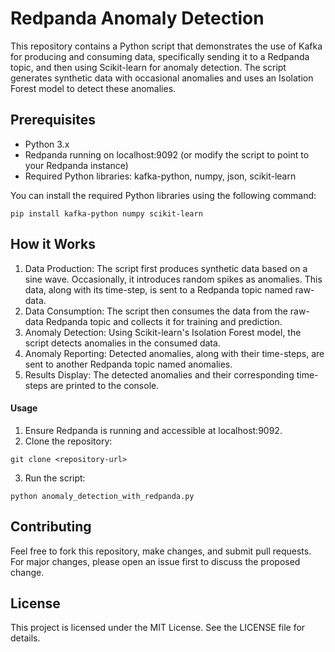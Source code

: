 # Redpanda Anomaly Detection

This repository contains a Python script that demonstrates the use of Kafka for producing and consuming data, specifically sending it to a Redpanda topic, and then using Scikit-learn for anomaly detection. The script generates synthetic data with occasional anomalies and uses an Isolation Forest model to detect these anomalies.

## Prerequisites

* Python 3.x
* Redpanda running on localhost:9092 (or modify the script to point to your Redpanda instance)
* Required Python libraries: kafka-python, numpy, json, scikit-learn
  
You can install the required Python libraries using the following command:

```
pip install kafka-python numpy scikit-learn
```

## How it Works
1. Data Production: The script first produces synthetic data based on a sine wave. Occasionally, it introduces random spikes as anomalies. This data, along with its time-step, is sent to a Redpanda topic named raw-data.
2. Data Consumption: The script then consumes the data from the raw-data Redpanda topic and collects it for training and prediction.
3. Anomaly Detection: Using Scikit-learn's Isolation Forest model, the script detects anomalies in the consumed data.
4. Anomaly Reporting: Detected anomalies, along with their time-steps, are sent to another Redpanda topic named anomalies.
5. Results Display: The detected anomalies and their corresponding time-steps are printed to the console.

#### Usage
1. Ensure Redpanda is running and accessible at localhost:9092.
2. Clone the repository:

```
git clone <repository-url>
```

3. Run the script:
```
python anomaly_detection_with_redpanda.py
```

## Contributing
Feel free to fork this repository, make changes, and submit pull requests. For major changes, please open an issue first to discuss the proposed change.

## License
This project is licensed under the MIT License. See the LICENSE file for details.
